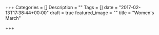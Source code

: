 +++
Categories = []
Description = ""
Tags = []
date = "2017-02-13T17:38:44+00:00"
draft = true
featured_image = ""
title = "Women's March"

+++
